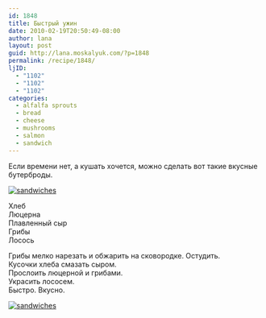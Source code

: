 ```yaml
---
id: 1848
title: Быстрый ужин
date: 2010-02-19T20:50:49-08:00
author: lana
layout: post
guid: http://lana.moskalyuk.com/?p=1848
permalink: /recipe/1848/
ljID:
  - "1102"
  - "1102"
  - "1102"
categories:
  - alfalfa sprouts
  - bread
  - cheese
  - mushrooms
  - salmon
  - sandwich
---
```

Если времени нет, а кушать хочется, можно сделать вот такие вкусные бутерброды.

<a class="flickr-image alignnone" title="sandwiches" href="http://www.flickr.com/photos/67405678@N00/4372076054/" target="_blank"><img src="http://farm5.static.flickr.com/4022/4372076054_bd27668175.jpg" alt="sandwiches" /></a>

Хлеб  
Люцерна  
Плавленный сыр  
Грибы  
Лосось

Грибы мелко нарезать и обжарить на сковородке. Остудить.  
Кусочки хлеба смазать сыром.  
Прослоить люцерной и грибами.  
Украсить лососем.  
Быстро. Вкусно.

<a class="flickr-image alignnone" title="sandwiches" href="http://www.flickr.com/photos/67405678@N00/4371325777/" target="_blank"><img src="http://farm3.static.flickr.com/2679/4371325777_9b30bf47b9.jpg" alt="sandwiches" /></a>